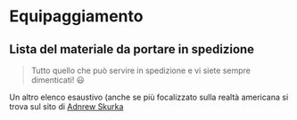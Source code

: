 # Equipaggiamento
## Lista del materiale da portare in spedizione

> Tutto quello che può servire in spedizione e vi siete sempre dimenticati! :smiley:

Un altro elenco esaustivo (anche se più focalizzato sulla realtà americana si trova sul sito di [Adnrew Skurka](https://andrewskurka.com/2015/backpacking-gear-list-template-checklist-3-season/)
